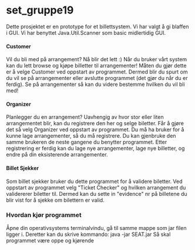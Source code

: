 # set_gruppe19
Dette prosjektet er en prototype for et billettsystem.
Vi har valgt å gi blaffen i GUI. Vi har benyttet Java.Util.Scanner som basic midlertidig GUI.

#### Customer
Vil du bli med på arrangement? Nå blir det lett :)
Når du bruker vårt system kan du lett browse og kjøpe billetter til arrangementer!
Måten du gjør dette er å velge Customer ved oppstart av programmet. Dermed blir du spurt om du vil se på arrangementer eller avslutte programmet (det gjør du når du er ferdig). Se på arrangementer så kan du videre bestemme hvilken du vil bli med!

#### Organizer
Planlegger du en arrangement? Uavhengig av hvor stor eller liten arrangementet blir, kan du registrere den her og selge biletter.
Får å gjøre det så velg Organizer ved oppstart av programmet. Du må ha bruker for å kunne lage arrangementer, så du må registrere. Du kan gjenbruke den samme brukeren de neste gangene du benytter programmet. Etter registrering er ferdig kan du lage nye arrangementer, lage nye billetter, og endre på din eksisterende arrangementer.

#### Billet Sjekker
Som billet sjekker bruker du dette programmet for å validere biletter. Ved oppstart av programmet velg "Ticket Checker" og hvilken arrangement du validererer biletter til. Dermed kan du sette in "evidence" nr på billetene du blir vist for å sjekke om bilettern er valid.

### Hvordan kjør programmet
Åpne din operativsystems terminalvindu, gå til samme mappe som jar filen ligger i. Deretter kan du skrive kommando:
java -jar SEAT.jar
Så skal programmet være oppe og kjørende
